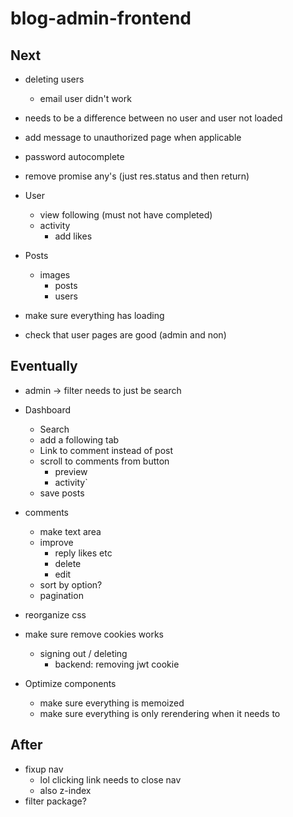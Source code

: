 # blog-admin-frontend

## Next

- deleting users
  - email user didn't work


- needs to be a difference between no user and user not loaded
- add message to unauthorized page when applicable
- password autocomplete
- remove promise any's (just res.status and then return)

- User
  - view following (must not have completed)
  - activity
    - add likes

<!-- -->

- Posts

  - images
    - posts
    - users

- make sure everything has loading
- check that user pages are good (admin and non)

## Eventually

- admin -> filter needs to just be search

- Dashboard

  - Search
  - add a following tab
  - Link to comment instead of post
  - scroll to comments from button
    - preview
    - activity`
  - save posts

- comments

  - make text area
  - improve
    - reply likes etc
    - delete
    - edit
  - sort by option?
  - pagination

- reorganize css
- make sure remove cookies works
  - signing out / deleting
    - backend: removing jwt cookie
- Optimize components
  - make sure everything is memoized
  - make sure everything is only rerendering when it needs to

## After

- fixup nav
  - lol clicking link needs to close nav
  - also z-index
- filter package?
